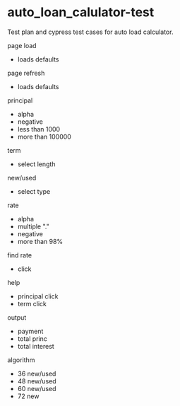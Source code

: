 # auto_loan_calulator-test
Test plan and cypress test cases for auto load calculator.

page load
- loads defaults

page refresh
- loads defaults

principal
- alpha
- negative
- less than 1000
- more than 100000

term
- select length

new/used
- select type

rate
- alpha
- multiple "."
- negative
- more than 98%

find rate
- click

help
- principal click
- term click

output
- payment
- total princ
- total interest

algorithm
- 36 new/used
- 48 new/used
- 60 new/used
- 72 new



